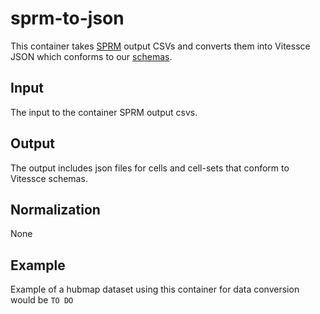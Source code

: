# sprm-to-json

This container takes [SPRM](https://docs.google.com/document/d/1c7UR0Pe1newpVhQY2HEFkfV8O7GAj9Vk4XnuSiSnDeY/edit) output CSVs and converts them into Vitessce JSON which conforms to our [schemas](https://github.com/hubmapconsortium/vitessce/tree/master/src/schemas).


## Input
The input to the container SPRM output csvs.


## Output
The output includes json files for cells and cell-sets that conform to Vitessce schemas.
 

## Normalization
None

## Example
Example of a hubmap dataset using this container for data conversion would be `TO DO` 
